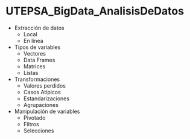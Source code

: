 # UTEPSA_BigData_AnalisisDeDatos
* Extracción de datos
  * Local
  * En línea
* Tipos de variables
  * Vectores
  * Data Frames
  * Matrices
  * Listas
* Transformaciones
  * Valores perdidos
  * Casos Atípicos
  * Estandarizaciones
  * Agrupaciones
* Manipulación de variables
  * Pivotado
  * Filtros
  * Selecciones
